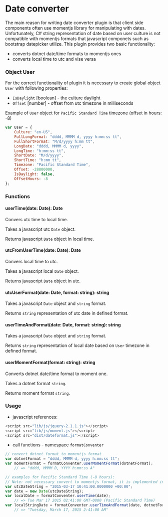 # Date converter

The main reason for writing date converter plugin is that client side components often use momentjs library for manipulating with dates. Unfortunately, C# string representation of date based on user culture is not compatible with momentjs formats that javascript componets such as bootstrap datepicker utilize. This plugin provides two basic functionality:
* converts dotnet date/time formats to momentjs ones
* converts local time to utc and vise versa

### Object User
For the correct functionality of plugin it is necessary to create global object `User` with following properties:
* `IsDaylight` [boolean] - the culture daylight
* `Offset` [number] - offset from utc timezone in milliseconds

Example of `User` object for `Pacific Standard Time` timezone (offset in hours: -8)
```javascript
var User = {
    Culture: "en-US",
    FullLongFormat: "dddd, MMMM d, yyyy h:mm:ss tt",
    FullShortFormat: "M/d/yyyy h:mm tt",
    LongDate: "dddd, MMMM d, yyyy",
    LongTime: "h:mm:ss tt",
    ShortDate: "M/d/yyyy",
    ShortTime: "h:mm tt",
    Timezone: "Pacific Standard Time",
    Offset: -28800000,
    IsDaylight: false,
    OffsetHours: -8
};
```

### Functions
#### userTime(date: Date): Date
Convers utc time to local time.

Takes a javascript utc `Date` object.

Returns javascript `Date` object in local time.

#### utcFromUserTime(date: Date): Date
Convers local time to utc.

Takes a javascript local `Date` object.

Returns javascript `Date` object in utc.

#### utcUserFormat(date: Date, format: string): string
Takes a javascript `Date` object and `string` format.

Returns `string` representation of utc date in defined format.

#### userTimeAndFormat(date: Date, format: string): string
Takes a javascript `Date` object and `string` format.

Returns `string` representation of local date based on `User` timezone in defined format.

#### userMomentFormat(format: string): string
Converts dotnet date/time format to moment one.

Takes a dotnet format `string`.

Returns moment format `string`.


### Usage
* javascript references:
```javascript
<script src="lib/js/jquery-2.1.1.js"></script>
<script src="lib/js/moment.js"></script>
<script src="dist/dateformat.js"></script>
```

* call functions - namespace `formatConventer`
```javascript
// convert dotnet format to momentjs format
var dotnetFormat = "dddd, MMMM d, yyyy h:mm:ss tt";
var momentFormat = formatConventer.userMomentFormat(dotnetFormat); 
    // => "dddd, MMMM D, YYYY h:mm:ss A"

// examples for Pacific Standard Time (-8 hours):
// Note: not necessary convert to momentjs format, it is implemented in plugin.
var utcDateString = "2015-03-17 10:41:00.0000000 +00:00";
var date = new Date(utcDateString);
var localDate = formatConventer.userTime(date); 
    // => Tue Mar 17 2015 02:41:00 GMT-0800 (Pacific Standard Time)
var localStringDate = formatConventer.userTimeAndFormat(date, dotnetFormat) 
    // => "Tuesday, March 17, 2015 2:41:00 AM"
```
